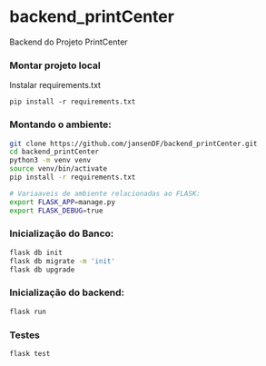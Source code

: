 # backend_printCenter
Backend do Projeto PrintCenter

### Montar projeto local


Instalar requirements.txt
```
pip install -r requirements.txt
```

### Montando o ambiente:

```bash
git clone https://github.com/jansenDF/backend_printCenter.git
cd backend_printCenter
python3 -m venv venv
source venv/bin/activate
pip install -r requirements.txt

# Variaaveis de ambiente relacionadas ao FLASK:
export FLASK_APP=manage.py
export FLASK_DEBUG=true

```
### Inicialização do Banco:

```bash
flask db init
flask db migrate -m 'init'
flask db upgrade
```
### Inicialização do backend:
```bash
flask run
```

### Testes

```bash
flask test
```
